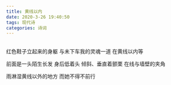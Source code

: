 ```yaml
---
title: 黄线以内
date: 2020-3-26 19:40:50
tags: 现代诗
categories: 诗词
---
```


<br>红色鞋子立起来的身躯
与未下车我的灵魂一道
在黄线以内等<!--more-->

前面是一头陌生长发
身后低着头
倾斜、垂直着颤栗
在线与墙壁的夹角

雨淋湿黄线以外的地方
而她不得不前行